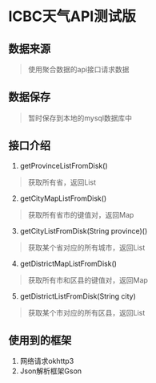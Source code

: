 # ICBC天气API测试版
## 数据来源
> 使用聚合数据的api接口请求数据
## 数据保存
> 暂时保存到本地的mysql数据库中
## 接口介绍
1. getProvinceListFromDisk()
> 获取所有省，返回List
2. getCityMapListFromDisk()
> 获取所有省市的键值对，返回Map
3. getCityListFromDisk(String province)()
> 获取某个省对应的所有城市，返回List
4. getDistrictMapListFromDisk()
> 获取所有市和区县的键值对，返回Map
5. getDistrictListFromDisk(String city)
> 获取某个市对应的所有区县，返回List
## 使用到的框架
1. 网络请求okhttp3
2. Json解析框架Gson
